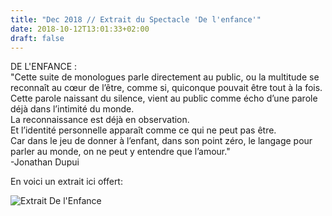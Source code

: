 ```yaml
---
title: "Dec 2018 // Extrait du Spectacle 'De l'enfance'"
date: 2018-10-12T13:01:33+02:00
draft: false
---
```


DE L'ENFANCE :  
"Cette suite de monologues parle directement au public, ou la multitude se reconnaît au cœur de l’être, comme si, quiconque pouvait être tout à la fois.  
Cette parole naissant du silence, vient au public comme écho d’une parole déjà dans l’intimité du monde.  
La reconnaissance est déjà en observation.   
Et l’identité personnelle apparaît comme ce qui ne peut pas être.  
Car dans le jeu de donner à l’enfant, dans son point zéro, le langage pour parler au monde, on ne peut y entendre que l’amour."    
-Jonathan Dupui

En voici un extrait ici offert:

![Extrait  De l'Enfance](/img/extraitdelenfance.jpg)
